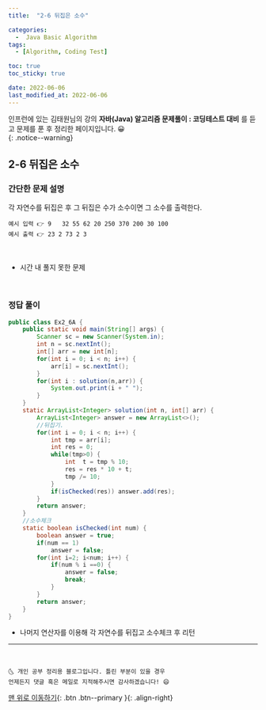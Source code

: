 ```yaml
---
title:  "2-6 뒤집은 소수" 

categories:
  -  Java Basic Algorithm
tags:
  - [Algorithm, Coding Test]

toc: true
toc_sticky: true

date: 2022-06-06
last_modified_at: 2022-06-06
---
```


인프런에 있는 김태원님의 강의 **자바(Java) 알고리즘 문제풀이 : 코딩테스트 대비** 를 듣고 문제를 푼 후 정리한 페이지입니다. 😀  
{: .notice--warning}

## 2-6 뒤집은 소수

### 간단한 문제 설명


각 자연수를 뒤집은 후 그 뒤집은 수가 소수이면 그 소수를 출력한다.
```
예시 입력 👉 9   32 55 62 20 250 370 200 30 100
예시 출력 👉 23 2 73 2 3
```

<br>

- 시간 내 풀지 못한 문제

<br>

### 정답 풀이

```java
public class Ex2_6A {
	public static void main(String[] args) {
		Scanner sc = new Scanner(System.in);
		int n = sc.nextInt();
		int[] arr = new int[n];
		for(int i = 0; i < n; i++) {
			arr[i] = sc.nextInt();
		}
		for(int i : solution(n,arr)) {
			System.out.print(i + " ");
		}
	}
	static ArrayList<Integer> solution(int n, int[] arr) {
		ArrayList<Integer> answer = new ArrayList<>();
		//뒤집기.
		for(int i = 0; i < n; i++) {
			int tmp = arr[i];
			int res = 0;
			while(tmp>0) {
				int  t = tmp % 10;
				res = res * 10 + t;
				tmp /= 10;
			}
			if(isChecked(res)) answer.add(res);			
		}
		return answer;
	}
	//소수체크
	static boolean isChecked(int num) {
		boolean answer = true;
		if(num == 1) 
			answer = false;
		for(int i=2; i<num; i++) {
			if(num % i ==0) {
				answer = false;
				break;
			}
		}
		return answer; 
	}
}
```
- 나머지 연산자를 이용해 각 자연수를 뒤집고 소수체크 후 리턴


***
<br>

    🌜 개인 공부 정리용 블로그입니다. 틀린 부분이 있을 경우 
    언제든지 댓글 혹은 메일로 지적해주시면 감사하겠습니다! 😄

[맨 위로 이동하기](#){: .btn .btn--primary }{: .align-right}